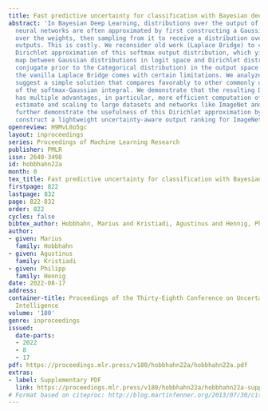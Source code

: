 ```yaml
---
title: Fast predictive uncertainty for classification with Bayesian deep networks
abstract: 'In Bayesian Deep Learning, distributions over the output of classification
  neural networks are often approximated by first constructing a Gaussian distribution
  over the weights, then sampling from it to receive a distribution over the softmax
  outputs. This is costly. We reconsider old work (Laplace Bridge) to construct a
  Dirichlet approximation of this softmax output distribution, which yields an analytic
  map between Gaussian distributions in logit space and Dirichlet distributions (the
  conjugate prior to the Categorical distribution) in the output space.  Importantly,
  the vanilla Laplace Bridge comes with certain limitations. We analyze those and
  suggest a simple solution that compares favorably to other commonly used estimates
  of the softmax-Gaussian integral. We demonstrate that the resulting Dirichlet distribution
  has multiple advantages, in particular, more efficient computation of the uncertainty
  estimate and scaling to large datasets and networks like ImageNet and DenseNet.  We
  further demonstrate the usefulness of this Dirichlet approximation by using it to
  construct a lightweight uncertainty-aware output ranking for ImageNet. '
openreview: H9MvL8o5gc
layout: inproceedings
series: Proceedings of Machine Learning Research
publisher: PMLR
issn: 2640-3498
id: hobbhahn22a
month: 0
tex_title: Fast predictive uncertainty for classification with Bayesian deep networks
firstpage: 822
lastpage: 832
page: 822-832
order: 822
cycles: false
bibtex_author: Hobbhahn, Marius and Kristiadi, Agustinus and Hennig, Philipp
author:
- given: Marius
  family: Hobbhahn
- given: Agustinus
  family: Kristiadi
- given: Philipp
  family: Hennig
date: 2022-08-17
address:
container-title: Proceedings of the Thirty-Eighth Conference on Uncertainty in Artificial
  Intelligence
volume: '180'
genre: inproceedings
issued:
  date-parts:
  - 2022
  - 8
  - 17
pdf: https://proceedings.mlr.press/v180/hobbhahn22a/hobbhahn22a.pdf
extras:
- label: Supplementary PDF
  link: https://proceedings.mlr.press/v180/hobbhahn22a/hobbhahn22a-supp.pdf
# Format based on citeproc: http://blog.martinfenner.org/2013/07/30/citeproc-yaml-for-bibliographies/
---
```

